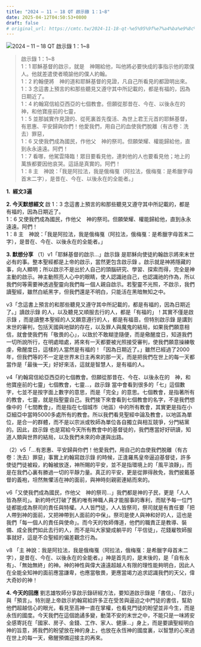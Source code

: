 ```yaml
---
title: "2024 – 11 – 18 QT 啟示錄 1：1~8"
date: 2025-04-12T04:50:53+0800
draft: false
# original_url: https://cmtc.tw/2024-11-18-qt-%e5%95%9f%e7%a4%ba%e9%8c%84-1%ef%bc%9a18
---
```


![2024 – 11 – 18 QT 啟示錄 1：1\~8](/images/qt.jpg  "2024 – 11 – 18 QT 啟示錄 1：1\~8")

> 啟示錄 1：1\~8  
> 1：1 耶穌基督的啟示，就是　神賜給他，叫他將必要快成的事指示他的眾僕人。他就差遣使者曉諭他的僕人約翰。  
> 1：2 約翰便將　神的道和耶穌基督的見證，凡自己所看見的都證明出來。  
> 1：3 念這書上預言的和那些聽見又遵守其中所記載的，都是有福的，因為日期近了。  
> 1：4 約翰寫信給亞西亞的七個教會。但願從那昔在、今在、以後永在的　神，和他寶座前的七靈，  
> 1：5 並那誠實作見證的、從死裏首先復活、為世上君王元首的耶穌基督，有恩惠、平安歸與你們！他愛我們，用自己的血使我們脫離（有古卷：洗去）罪惡，  
> 1：6 又使我們成為國民，作他父　神的祭司。但願榮耀、權能歸給他，直到永永遠遠。阿們！  
> 1：7 看哪，他駕雲降臨！眾目要看見他，連刺他的人也要看見他；地上的萬族都要因他哀哭。這話是真實的。阿們！  
> 1：8 主　神說：「我是阿拉法，我是俄梅戛（阿拉法，俄梅戛：是希臘字母首末二字），是昔在、今在、以後永在的全能者。」

**1.  經文3遍**

**2. 今天默想經文**
啟 1：3 念這書上預言的和那些聽見又遵守其中所記載的，都是有福的，因為日期近了。  
1：6 又使我們成為國民，作他父　神的祭司。但願榮耀、權能歸給他，直到永永遠遠。阿們！  
1：8 主　神說：「我是阿拉法，我是俄梅戛（阿拉法，俄梅戛：是希臘字母首末二字），是昔在、今在、以後永在的全能者。」

**3. 默想分享**
（1）v1「耶穌基督的啟示…」啟示錄 是耶穌向使徒約翰啟示將來末世必有的事。整本聖經都是上帝的啟示，當然更包含啟示錄 。啟示就是神將隱藏的事，向人顯明；所以啟示不是出於人自己的頭腦研究、學習、探索而得，完全是神主動的啟示。神主動照亮人心中的眼睛，使人認識祂自己，也認識祂的作為，所以我們何等需要神透過聖靈向我們每一個人親自啟示。若聖靈不光照，不啟示，我們讀聖經，雖然白紙黑字，但我們還是不明白，只能活在黑暗無知之中。

v3「念這書上預言的和那些聽見又遵守其中所記載的，都是有福的，因為日期近了。」讀啟示錄 的人，以及聽見又順服去行的人，都是「有福的」！其實不僅是啟示錄 ，而是讀整本聖經的人又願意遵行的人，都是有福音。但特別啟示錄 是講到末世的審判，包括天國與地獄的存在，以及罪人與魔鬼的結局，如果我們願意相信，就會使我們有「敬畏的心」，以致於不敢糊塗隨便，而是儆醒度日，知道我們一切所說所行，在明處暗處，將來有一天都要被光照接受審判，使我們願意操練敬虔，儆醒度日，這樣的人當然是有福的！「因為日期近了。」雖然已經過了2000年，但我們等的不一定是世界末日主再來的那一天，而是把我們在世上的每一天都當作是「最後一天」好好來活，這就是智慧人，是有福的人。

v4「約翰寫信給亞西亞的七個教會。但願從那昔在、今在、以後永在的　神，和他寶座前的七靈」七個教會，七靈…，啟示錄 當中會看到很多的「七」這個數字，七並不是按字面上數字的意思，而是「完全」的意思。七個教會，是指著所有的教會，七靈，就是指聖靈自己。我們接下來會看到七個教會的名字，不是我們想像中的「七間教會」，而是指在七個城市（地區）中的所有教會，其實更是指在小亞細亞中當時5000多處所有的教會。所以我們看見聖經中論及教會，以地區為單位，是合一的群體，而不是以宗派或牧師為單位各自獨立與相互競爭，分門結黨的。因此，啟示錄 也是寫給今天所有教會中的基督徒的，我們應當好好研讀，知道人類與世界的結局，以及我們未來的命運與出路。

（2）v5「…有恩惠、平安歸與你們！他愛我們，用自己的血使我們脫離（有古卷：洗去）罪惡」事實上約翰寫啟示錄 的時候，正逢羅馬皇帝逼迫基督徒，許多使徒門徒被殺，約翰被放逐，神所賜的平安，並不是指環境上的「風平浪靜」，而是在我們心裏有勝過一切的平靜力量。真正的平安，更是從罪得赦免，我們披戴基督的義袍，坦然無懼活在神的面前，與神時刻親密連結而來的。

v6「又使我們成為國民，作他父　神的祭司…」我們都是神的子民，更是「人人皆為祭司」。新約時代打破了舊約唯有神職人員才能服事的專利，而賦予每一位門徒都能成為祭司的責任與特權。人人皆門徒，人人皆祭司，祭司就是有責任要「把人帶到神的面前，又把神帶到人面前的中保」。祭司是使人與神和好的人，這也是我們「每一個人的責任與使命」。而今天的牧師傳道，他們的職責正是教導、裝備、成全我們如此去行的人，而不是叫大家變成躺平的「平信徒」，花錢雇牧師服事就好，這是不合聖經的偏差觀念行為。

v8 「主 神說：我是阿拉法，我是俄梅戛（阿拉法，俄梅戛：是希臘字母首末二字），是昔在、今在、以後永在的全能者。」神是首先的，是末後的，是「自有永有」、「無始無終」的神。神的神性與偉大遠遠超越人有限的理性能夠明白，因此人在全能全知神的面前應當謙卑，也應當敬畏，更應當竭力追求認識我們的天父，偉大奇妙的神！

**4. 今天的回應**
劉志雄牧師分享啟示錄研經方法，要知道啟示錄是「書信」、「啟示」與「預言」。特別是上帝啟示約翰寫給許多正在受苦與逼迫之中門徒的書信，幫助他們超越信心的眼光，看見至高神一直在掌權，也看見門徒的盼望並非今生，而是永恆的國度。今天我們在這個詭譎多變，動蕩不安的末世之中，不能只是一味將安全感寄託在「國家、房子、金錢、工作、家人、健康…」身上，而是要讀聖經明白神的旨意，將我們的盼望放在神的身上，也放在永恆神的國度裏，以智慧的心來過在世上的每一天，儆醒預備迎接主的再來。
